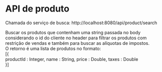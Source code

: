 # API de produto

Chamada do serviço de busca: http://localhost:8080/api/product/search

Buscar os produtos que contenham uma string passada no body considerando o id do cliente no header para filtrar os produtos com restrição de vendas e também para buscar as alíquotas de impostos. <br />
O retorno é uma lista de produtos no formato: <br />
[{ <br />
  productId : Integer, name : String, price : Double, taxes : Double
<br />}]

